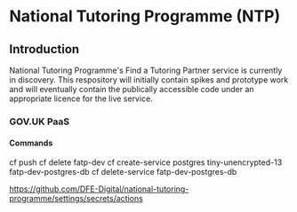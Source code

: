 # National Tutoring Programme (NTP)

## Introduction

National Tutoring Programme's Find a Tutoring Partner service is currently in discovery. This respository will initially contain spikes and prototype work and will eventually contain the publically accessible code under an appropriate licence for the live service.

### GOV.UK PaaS

#### Commands

cf push
cf delete fatp-dev
cf create-service postgres tiny-unencrypted-13 fatp-dev-postgres-db
cf delete-service fatp-dev-postgres-db


https://github.com/DFE-Digital/national-tutoring-programme/settings/secrets/actions
